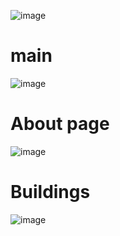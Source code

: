 ![image](https://user-images.githubusercontent.com/62008219/184368569-16706811-ad5a-4e7c-a682-7d7c206f4bc0.png)

# main
![image](https://user-images.githubusercontent.com/62008219/184368798-0cd0fab5-5e14-44da-bbbf-2fc37174497a.png)

# About page
![image](https://user-images.githubusercontent.com/62008219/184368908-f6b4f8ab-6a78-4dac-ac5a-a386ad1fc1e0.png)

# Buildings
![image](https://user-images.githubusercontent.com/62008219/184369017-68e4ce1a-a2f3-4eca-8cfd-0b5697620b8a.png)
